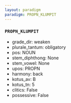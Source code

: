```yaml
---
layout: paradigm
paradigm: PROPN_KLUMPIT
---
```

### ` PROPN_KLUMPIT `


* grade_dir: weaken
* plurale_tantum: obligatory
* pos: NOUN
* stem_diphthong: None
* stem_vowel: None
* upos: PROPN
* harmony: back
* kotus_av: B
* kotus_tn: 5
* clitics: False
* possessive: False
